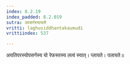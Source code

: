 ```yaml
---
index: 8.2.19
index_padded: 8.2.019
sutra: उपसर्गस्यायतौ
vritti: laghusiddhantakaumudi
vrittiindex: 537

---
```

अयतिपरस्योपसर्गस्य यो रेफस्तस्य लत्वं स्यात्। प्लायते। पलायते॥